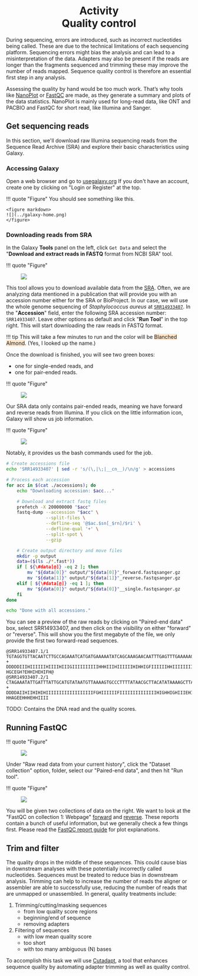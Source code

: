 <h1 align="center">
<b>Activity</b><br>
Quality control
</h1>

During sequencing, errors are introduced, such as incorrect nucleotides being called.
These are due to the technical limitations of each sequencing platform.
Sequencing errors might bias the analysis and can lead to a misinterpretation of the data.
Adapters may also be present if the reads are longer than the fragments sequenced and trimming these may improve the number of reads mapped.
Sequence quality control is therefore an essential first step in any analysis.

Assessing the quality by hand would be too much work.
That’s why tools like [NanoPlot](https://github.com/wdecoster/NanoPlot) or [FastQC](https://www.bioinformatics.babraham.ac.uk/projects/fastqc/) are made, as they generate a summary and plots of the data statistics.
NanoPlot is mainly used for long-read data, like ONT and PACBIO and FastQC for short read, like Illumina and Sanger.

## Get sequencing reads

In this section, we'll download raw Illumina sequencing reads from the Sequence Read Archive (SRA) and explore their basic characteristics using Galaxy.

### Accessing Galaxy

Open a web browser and go to [usegalaxy.org](https://usegalaxy.org/)
If you don't have an account, create one by clicking on "Login or Register" at the top.

!!! quote "Figure"
    You should see something like this.

    <figure markdown>
    ![](../galaxy-home.png)
    </figure>

### Downloading reads from SRA

In the Galaxy **Tools** panel on the left, click `Get Data` and select the "**Download and extract reads in FASTQ** format from NCBI SRA" tool.

!!! quote "Figure"
    <figure markdown>
    ![](img/download-fastq.png)
    </figure>

This tool allows you to download available data from the [SRA](https://www.ncbi.nlm.nih.gov/sra).
Often, we are analyzing data mentioned in a publication that will provide you with an accession number either for the SRA or BioProject.
In our case, we will use the whole genome sequencing of *Staphylococcus aureus* at [`SRR14933407`](https://www.ncbi.nlm.nih.gov/sra/?term=SRR14933407).
In the "**Accession**" field, enter the following SRA accession number: `SRR14933407`.
Leave other options as default and click "**Run Tool**" in the top right.
This will start downloading the raw reads in FASTQ format.

!!! tip
    This will take a few minutes to run and the color will be <span style="background-color:#FFE6CD">Blanched Almond</span>.
    (Yes, I looked up the name.)

Once the download is finished, you will see two green boxes:

-   one for single-ended reads, and
-   one for pair-ended reads.

!!! quote "Figure"
    <figure markdown>
    ![](img/download-done.png)
    </figure>

Our SRA data only contains pair-ended reads, meaning we have forward and reverse reads from Illumina.
If you click on the little information icon, Galaxy will show us job information.

!!! quote "Figure"
    <figure markdown>
    ![](img/download-info.png)
    </figure>

Notably, it provides us the bash commands used for the job.

```sh
# Create accessions file
echo 'SRR14933407' | sed -r 's/(\,|\;|__cn__)/\n/g' > accessions

# Process each accession
for acc in $(cat ./accessions); do
    echo "Downloading accession: $acc..."

    # Download and extract fastq files
    prefetch -X 200000000 "$acc"
    fastq-dump --accession "$acc" \
               --split-files \
               --defline-seq '@$ac.$sn[_$rn]/$ri' \
               --defline-qual '+' \
               --split-spot \
               --gzip

    # Create output directory and move files
    mkdir -p output
    data=($(ls ./*.fast*))
    if [ ${\#data[@]} -eq 2 ]; then
        mv "${data[0]}" output/"${data[0]}"_forward.fastqsanger.gz
        mv "${data[1]}" output/"${data[1]}"_reverse.fastqsanger.gz
    elif [ ${\#data[@]} -eq 1 ]; then
        mv "${data[0]}" output/"${data[0]}"__single.fastqsanger.gz
    fi
done

echo "Done with all accessions."
```

You can see a preview of the raw reads by clicking on "Paired-end data" box, select SRR14933407, and then click on the <span class="material-symbols-outlined">visibility</span> on either "forward" or "reverse".
This will show you the first megabyte of the file, we only provide the first two forward-read sequences.

```text
@SRR14933407.1/1
TGTAGGTGTTACAATCTTGCCAGAAATCATGATGAAAAATATCAGCAAAGAACAATTTGAGTTTGAAAAAGTAGAAATTGATAATGAACCGCTGATTCGTTCGACATTTATGAGTTATGATCCGAGTATGTTGCAATTACCACAAGTTGATTCATTTGTAAATCTTATGACGAGCTTTGTTGAAGAACCAAAGGCGTAGTCTTAGACTAATTTAAGGTTAGTATTTAATTTTAAAGATCGGAAGAGCACAC
+
DDDDDIIIHIIIIIIHIIIIHIIIGIIIIIIIIIIHHHIIIHIIIIIIHIHHIGFIIIIIIHHIIIIIIIIHHIIIIE<DFHHIIIHHIEHCHIIIIIIIHHHHIIHHIIIIFIIIIIIIIIIIIIIIIIIHIIIIIIIIIHIIIIHIIHIIHHIIIIIIIIIIHIIHHIIGIIGIHIHHHHGIIIIIIIIHIHIIIIIIIGIIHHIIIHIHHG@GHGCGHHHHIIIHHIIH?HGCEGH?EHHIHEHIFH@
@SRR14933407.2/1
CTAGAAATATTGATTTATTGCATGTATAATGTTAAAAGTGCCCTTTTATAACGCTTACATATAAAAGCTTATTTAGGGAGAGGGATATTCAACAAGGGGGATTTGAAAATGATAGAACTTAATGCAATTACAACATTATGTTTAGCCTGTATACTTTACTTACTTGGTAAAGCTATCGTTAATCACGTTAATTTTTTAAAACGCATTTGTATACCAGCACCAGTGATTGGTGGCTTAATCTTTGCTATTTT
+
DDDDAIIHIIHIHIHIIIIIIIIIIIIIIIIIIFGHIIIIIIFIIIIIIIIIIIIIIHIGHHIGHIIIEHIIIHIHHIDHHHGIIIIIIIIHIHHHFHHHCEHHIIIIGHCHHHHIIIIIIIIIHIIIIIIIIIHIHIIIIHIHIIIIIIHIHHHIIHIHIIIIIIHIIIIIIIHHHIIHIGHHHIIIIIIIIHIIIHIIIIIHHGIHIIFHHGEHIIHEHIIIIHICHHHHC??HHAGEEHHHEHHIIII
```

TODO: Contains the DNA read and the quality scores.

## Running FastQC

!!! quote "Figure"
    <figure markdown>
    ![](img/fastqc.png)
    </figure>

Under "Raw read data from your current history", click the "Dataset collection" option, <span class="material-symbols-outlined">folder</span>, select our "Paired-end data", and then hit "Run tool".

!!! quote "Figure"
    <figure markdown>
    ![](img/fastqc-dataselection.png)
    </figure>

You will be given two collections of data on the right.
We want to look at the "FastQC on collection 1: Webpage" <a href="./fastqc_forward_initial.html" target="blank">forward</a> and <a href="./fastqc_reverse_initial.html" target="blank">reverse</a>.
These reports contain a bunch of useful information, but we generally check a few things first.
Please read the [FastQC report guide](https://omics.crumblearn.org/genomics/assembly/qc/fastqc/analysis/) for plot explanations.

## Trim and filter

The quality drops in the middle of these sequences.
This could cause bias in downstream analyses with these potentially incorrectly called nucleotides. Sequences must be treated to reduce bias in downstream analysis.
Trimming can help to increase the number of reads the aligner or assembler are able to successfully use, reducing the number of reads that are unmapped or unassembled. In general, quality treatments include:

1.  Trimming/cutting/masking sequences
    -   from low quality score regions
    -   beginning/end of sequence
    -   removing adapters
2.  Filtering of sequences
    -   with low mean quality score
    -   too short
    -   with too many ambiguous (N) bases

To accomplish this task we will use [Cutadapt](https://cutadapt.readthedocs.io/en/stable/index.html), a tool that enhances sequence quality by automating adapter trimming as well as quality control.
